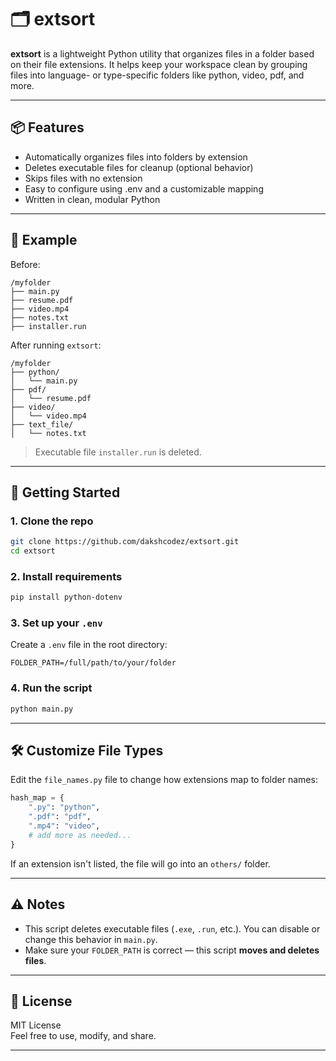 # 🗂️ extsort

**extsort** is a lightweight Python utility that organizes files in a folder based on their file extensions. It helps keep your workspace clean by grouping files into language- or type-specific folders like python, video, pdf, and more.

---

## 📦 Features

- Automatically organizes files into folders by extension
- Deletes executable files for cleanup (optional behavior)
- Skips files with no extension
- Easy to configure using .env and a customizable mapping
- Written in clean, modular Python

---

## 📁 Example

Before:

```
/myfolder
├── main.py
├── resume.pdf
├── video.mp4
├── notes.txt
├── installer.run
```

After running `extsort`:

```
/myfolder
├── python/
│   └── main.py
├── pdf/
│   └── resume.pdf
├── video/
│   └── video.mp4
├── text_file/
│   └── notes.txt
```

> Executable file `installer.run` is deleted.

---

## 🚀 Getting Started

### 1. Clone the repo

```bash
git clone https://github.com/dakshcodez/extsort.git
cd extsort
```

### 2. Install requirements

```bash
pip install python-dotenv
```

### 3. Set up your `.env`

Create a `.env` file in the root directory:

```env
FOLDER_PATH=/full/path/to/your/folder
```

### 4. Run the script

```bash
python main.py
```

---

## 🛠 Customize File Types

Edit the `file_names.py` file to change how extensions map to folder names:

```python
hash_map = {
    ".py": "python",
    ".pdf": "pdf",
    ".mp4": "video",
    # add more as needed...
}
```

If an extension isn't listed, the file will go into an `others/` folder.

---

## ⚠️ Notes

- This script deletes executable files (`.exe`, `.run`, etc.). You can disable or change this behavior in `main.py`.
- Make sure your `FOLDER_PATH` is correct — this script **moves and deletes files**.

---

## 📄 License

MIT License  
Feel free to use, modify, and share.

---
